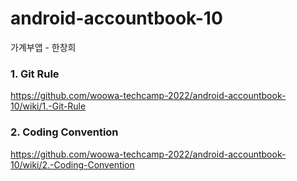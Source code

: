 # android-accountbook-10
가계부앱 - 한창희

### 1. Git Rule
https://github.com/woowa-techcamp-2022/android-accountbook-10/wiki/1.-Git-Rule

### 2. Coding Convention
https://github.com/woowa-techcamp-2022/android-accountbook-10/wiki/2.-Coding-Convention
